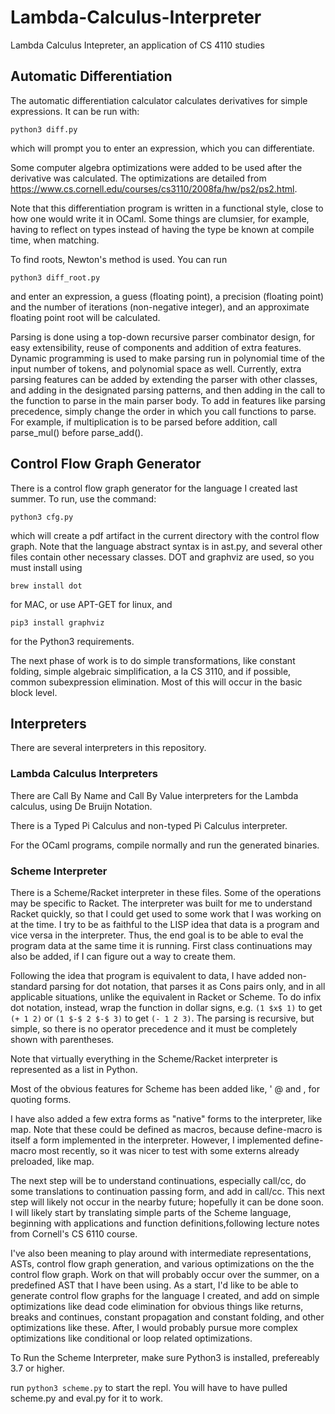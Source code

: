 # Lambda-Calculus-Interpreter
Lambda Calculus Intepreter, an application of CS 4110 studies

## Automatic Differentiation
The automatic differentiation calculator calculates derivatives for simple expressions. It can be run with:
```
python3 diff.py
```
which will prompt you to enter an expression, which you can differentiate.

Some computer algebra optimizations were added to be used after the derivative was calculated. The optimizations are detailed 
from https://www.cs.cornell.edu/courses/cs3110/2008fa/hw/ps2/ps2.html. 

Note that this differentiation program is written in a functional style, close to how one would write it in OCaml. Some things are clumsier, for example, having to reflect on types instead of having the type be known at compile time, when matching.

To find roots, Newton's method is used. You can run
```
python3 diff_root.py
```
and enter an expression, a guess (floating point), a precision (floating point) and the number of iterations (non-negative integer), and an approximate floating point root will be calculated.

Parsing is done using a top-down recursive parser combinator design, for easy extensibility, reuse of components and addition of extra features. Dynamic programming is used to make parsing run in polynomial time of the input number of tokens, and polynomial space as well. Currently, extra parsing features can be added by extending the parser with other classes, and adding in the designated parsing patterns, and then adding in the call to the function to parse in the main parser body. To add in features like parsing precedence, simply change the order in which you call functions to parse. For example, if multiplication is to be parsed before addition, call parse_mul() before parse_add(). 

## Control Flow Graph Generator
There is a control flow graph generator for the language I created last summer. To run, use the command:
```
python3 cfg.py
```
which will create a pdf artifact in the current directory with the control flow graph.
Note that the language abstract syntax is in ast.py, and several other files contain other necessary classes. DOT and graphviz are used, so you must install using
```
brew install dot
```
for MAC, or use APT-GET for linux,
and 
```
pip3 install graphviz
```
for the Python3 requirements.

The next phase of work is to do simple transformations, like constant folding, simple algebraic simplification, a la CS 3110, and if possible, common subexpression elimination. Most of this will occur in the basic block level. 

## Interpreters
There are several interpreters in this repository.

### Lambda Calculus Interpreters
There are Call By Name and Call By Value interpreters for the Lambda calculus, using De Bruijn Notation. 

There is a Typed Pi Calculus and non-typed Pi Calculus interpreter. 

For the OCaml programs, compile normally and run the generated binaries. 

### Scheme Interpreter
There is a Scheme/Racket interpreter in these files. Some of the operations may be specific to Racket. The interpreter was built for me to understand Racket quickly, so that I could get used to some work that I was working on at the time. I try to be as faithful to the LISP idea that data is a program and vice versa in the interpreter. Thus, the end goal is to be able to eval the program data at the same time it is running. First class continuations may also be added, if I can figure out a way to create them. 

Following the idea that program is equivalent to data, I have added non-standard parsing for dot notation, that parses it as Cons pairs only, and in all applicable situations, unlike the equivalent in Racket or Scheme. To do infix dot notation, instead, wrap the function in dollar signs, e.g. ```(1 $x$ 1)``` to get ```(+ 1 2)``` or ```(1 $-$ 2 $-$ 3)``` to get ```(- 1 2 3)```. The parsing is recursive, but simple, so there is no operator precedence and it must be completely shown with parentheses. 

Note that virtually everything in the Scheme/Racket interpreter is represented as a list in Python.

Most of the obvious features for Scheme has been added like, '  @ and , for quoting forms.

I have also added a few extra forms as "native" forms to the interpreter, like map. Note that these could be defined as macros, because define-macro is itself a form implemented in the interpreter. However, I implemented define-macro most recently, so it was nicer to test with some externs already preloaded, like map. 

The next step will be to understand continuations, especially call/cc, do some translations to continuation passing form, and add in call/cc. This next step will likely not occur in the nearby future; hopefully it can be done soon.  I will likely start by translating simple parts of the Scheme language, beginning with applications and function definitions,following lecture notes from Cornell's CS 6110 course. 

I've also been meaning to play around with intermediate representations, ASTs, control flow graph generation, and various optimizations on the the control flow graph. Work on that will probably occur over the summer, on a predefined AST that I have been using. As a start, I'd like to be able to generate control flow graphs for the language I created, and add on simple optimizations like dead code elimination for obvious things like returns, breaks and continues, constant propagation and constant folding, and other optimizations like these. After, I would probably pursue more complex optimizations like conditional or loop related optimizations. 

To Run the Scheme Interpreter, make sure Python3 is installed, prefereably 3.7 or higher.

run ```python3 scheme.py``` to start the repl. You will have to have pulled scheme.py and eval.py for it to work. 
